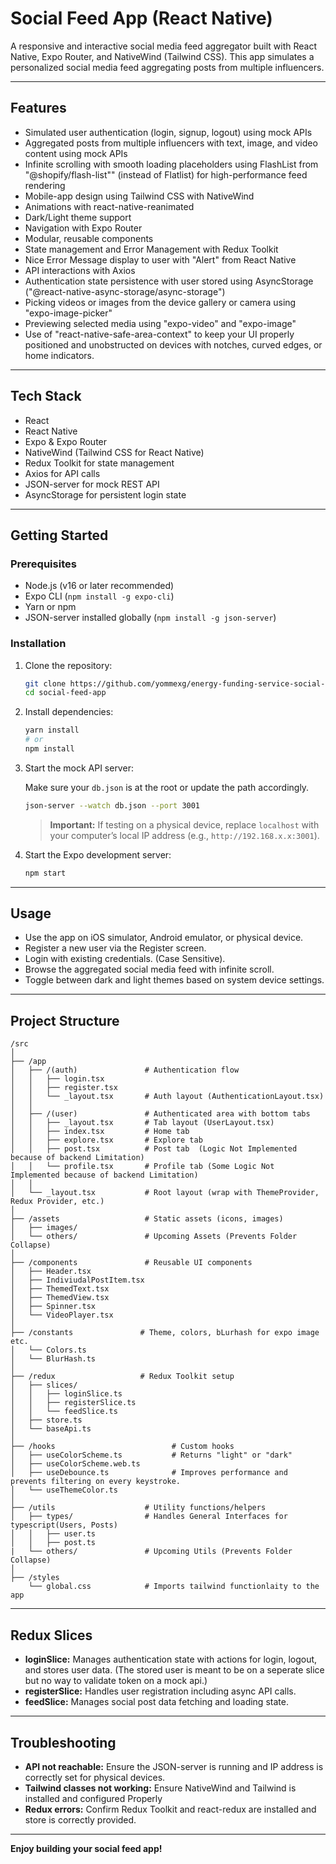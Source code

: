 # Social Feed App (React Native)

A responsive and interactive social media feed aggregator built with React Native, Expo Router, and NativeWind (Tailwind CSS). This app simulates a personalized social media feed aggregating posts from multiple influencers.

---

## Features

- Simulated user authentication (login, signup, logout) using mock APIs
- Aggregated posts from multiple influencers with text, image, and video content using mock APIs
- Infinite scrolling with smooth loading placeholders using FlashList from "@shopify/flash-list"" (instead of Flatlist) for high-performance feed rendering
- Mobile-app design using Tailwind CSS with NativeWind
- Animations with react-native-reanimated
- Dark/Light theme support
- Navigation with Expo Router
- Modular, reusable components
- State management and Error Management with Redux Toolkit
- Nice Error Message display to user with "Alert" from React Native
- API interactions with Axios
- Authentication state persistence with user stored using AsyncStorage ("@react-native-async-storage/async-storage")
- Picking videos or images from the device gallery or camera using "expo-image-picker"
- Previewing selected media using "expo-video" and "expo-image"
- Use of "react-native-safe-area-context" to keep your UI properly positioned and unobstructed on devices with notches, curved edges, or home indicators.

---

## Tech Stack

- React
- React Native
- Expo & Expo Router
- NativeWind (Tailwind CSS for React Native)
- Redux Toolkit for state management
- Axios for API calls
- JSON-server for mock REST API
- AsyncStorage for persistent login state

---

## Getting Started

### Prerequisites

- Node.js (v16 or later recommended)
- Expo CLI (`npm install -g expo-cli`)
- Yarn or npm
- JSON-server installed globally (`npm install -g json-server`)

### Installation

1. Clone the repository:

   ```bash
   git clone https://github.com/yommexg/energy-funding-service-social-feed-mobile-app.git
   cd social-feed-app
   ```

2. Install dependencies:

   ```bash
   yarn install
   # or
   npm install
   ```

3. Start the mock API server:

   Make sure your `db.json` is at the root or update the path accordingly.

   ```bash
   json-server --watch db.json --port 3001
   ```

   > **Important:** If testing on a physical device, replace `localhost` with your computer’s local IP address (e.g., `http://192.168.x.x:3001`).

4. Start the Expo development server:

   ```bash
   npm start
   ```

---

## Usage

- Use the app on iOS simulator, Android emulator, or physical device.
- Register a new user via the Register screen.
- Login with existing credentials. (Case Sensitive).
- Browse the aggregated social media feed with infinite scroll.
- Toggle between dark and light themes based on system device settings.

---

## Project Structure

```
/src
│
├── /app
│   ├── /(auth)               # Authentication flow
│   │   ├── login.tsx
│   │   ├── register.tsx
│   │   └── _layout.tsx       # Auth layout (AuthenticationLayout.tsx)
│   │
│   ├── /(user)               # Authenticated area with bottom tabs
│   │   ├── _layout.tsx       # Tab layout (UserLayout.tsx)
│   │   ├── index.tsx         # Home tab
│   │   ├── explore.tsx       # Explore tab
│   │   ├── post.tsx          # Post tab  (Logic Not Implemented because of backend Limitation)
│   │   └── profile.tsx       # Profile tab (Some Logic Not Implemented because of backend Limitation)
│   │
│   └── _layout.tsx           # Root layout (wrap with ThemeProvider, Redux Provider, etc.)
│
├── /assets                   # Static assets (icons, images)
│   ├── images/
│   └── others/               # Upcoming Assets (Prevents Folder Collapse)
│
├── /components               # Reusable UI components
│   ├── Header.tsx
│   ├── IndiviudalPostItem.tsx
│   ├── ThemedText.tsx
│   ├── ThemedView.tsx
│   ├── Spinner.tsx
│   └── VideoPlayer.tsx
│
├── /constants               # Theme, colors, bLurhash for expo image etc.
│   └── Colors.ts
│   └── BlurHash.ts
│
├── /redux                   # Redux Toolkit setup
│   ├── slices/
│   │   ├── loginSlice.ts
│   │   ├── registerSlice.ts
│   │   └── feedSlice.ts
│   ├── store.ts
│   └── baseApi.ts
│
├── /hooks                          # Custom hooks
│   ├── useColorScheme.ts           # Returns "light" or "dark"
│   ├── useColorScheme.web.ts
│   ├── useDebounce.ts              # Improves performance and prevents filtering on every keystroke.
│   └── useThemeColor.ts
│
├── /utils                    # Utility functions/helpers
│   ├── types/                # Handles General Interfaces for typescript(Users, Posts)
│   │   ├── user.ts
│   │   ├── post.ts
|   └── others/               # Upcoming Utils (Prevents Folder Collapse)
│
├── /styles
    └── global.css            # Imports tailwind functionlaity to the app
```

---

## Redux Slices

- **loginSlice:** Manages authentication state with actions for login, logout, and stores user data.
  (The stored user is meant to be on a seperate slice but no way to validate token on a mock api.)
- **registerSlice:** Handles user registration including async API calls.
- **feedSlice:** Manages social post data fetching and loading state.

---

## Troubleshooting

- **API not reachable:** Ensure the JSON-server is running and IP address is correctly set for physical devices.
- **Tailwind classes not working:** Ensure NativeWind and Tailwind is installed and configured Properly
- **Redux errors:** Confirm Redux Toolkit and react-redux are installed and store is correctly provided.

---

**Enjoy building your social feed app!**
